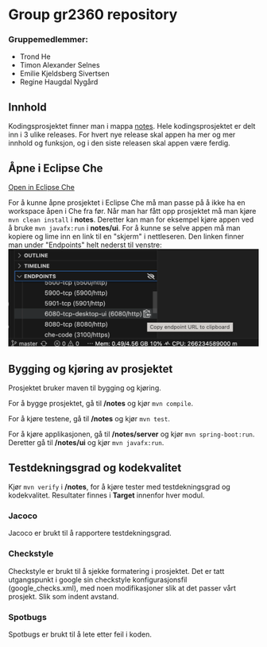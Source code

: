 # Group gr2360 repository

### Gruppemedlemmer:

- Trond He
- Timon Alexander Selnes
- Emilie Kjeldsberg Sivertsen
- Regine Haugdal Nygård

## Innhold

Kodingsprosjektet finner man i mappa [notes](https://gitlab.stud.idi.ntnu.no/it1901/groups-2023/gr2360/gr2360/-/tree/master/notes).
Hele kodingsprosjektet er delt inn i 3 ulike releases. For hvert nye release skal appen ha mer og mer innhold og funksjon, og i den siste releasen skal appen være ferdig.

## Åpne i Eclipse Che

[Open in Eclipse Che](https://che.stud.ntnu.no/#https://gitlab.stud.idi.ntnu.no/it1901/groups-2023/gr2360/gr2360?new)

For å kunne åpne prosjektet i Eclipse Che må man passe på å ikke ha en workspace åpen i Che fra før. Når man har fått opp prosjektet må man kjøre `mvn clean install` i **notes**. Deretter kan man for eksempel kjøre appen ved å bruke `mvn javafx:run` i **notes/ui**. For å kunne se selve appen må man kopiere og lime inn en link til en "skjerm" i nettleseren. Den linken finner man under "Endpoints" helt nederst til venstre:
!["Endpoints"](image-1.png)

## Bygging og kjøring av prosjektet

Prosjektet bruker maven til bygging og kjøring.

For å bygge prosjektet, gå til **/notes** og kjør `mvn compile`.

For å kjøre testene, gå til **/notes** og kjør `mvn test`.

For å kjøre applikasjonen, gå til **/notes/server** og kjør `mvn spring-boot:run`.
Deretter gå til **/notes/ui** og kjør `mvn javafx:run`.

## Testdekningsgrad og kodekvalitet

Kjør `mvn verify` i **/notes**, for å kjøre tester med testdekningsgrad og kodekvalitet.
Resultater finnes i **Target** innenfor hver modul.

### Jacoco

Jacoco er brukt til å rapportere testdekningsgrad.

### Checkstyle

Checkstyle er brukt til å sjekke formatering i prosjektet.
Det er tatt utgangspunkt i google sin checkstyle konfigurasjonsfil (google_checks.xml),
med noen modifikasjoner slik at det passer vårt prosjekt. Slik som indent avstand.

### Spotbugs

Spotbugs er brukt til å lete etter feil i koden.
